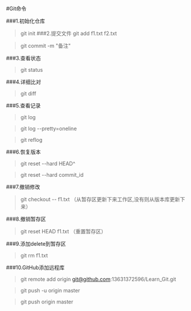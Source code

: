 #Git命令

###1.初始化仓库
>git init
###2.提交文件
>git add f1.txt f2.txt 

>git commit -m "备注"

###3.查看状态
>git status


###4.详细比对
>git diff


###5.查看记录
>git log

>git log --pretty=oneline

>git reflog


###6.恢复版本
>git reset --hard HEAD^

>git reset --hard commit_id


###7.撤销修改
>git checkout -- f1.txt	（从暂存区更新下来工作区,没有则从版本库更新下来）


###8.撤销暂存区
>git reset HEAD f1.txt	（重置暂存区）


###9.添加delete到暂存区
>git rm f1.txt


###10.GitHub添加远程库
>git remote add origin git@github.com:13631372596/Learn_Git.git

>git push -u origin master

>git push origin master



